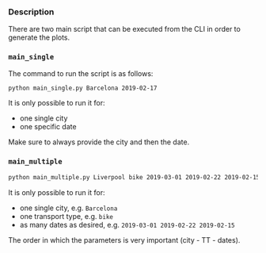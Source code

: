 ### Description

There are two main script that can be executed from the CLI in order to generate the plots.

### `main_single`

The command to run the script is as follows:

```bash
python main_single.py Barcelona 2019-02-17
```

It is only possible to run it for:

- one single city
- one specific date

Make sure to always provide the city and then the date.

### `main_multiple`

```bash
python main_multiple.py Liverpool bike 2019-03-01 2019-02-22 2019-02-15
```

It is only possible to run it for:

- one single city, e.g. `Barcelona`
- one transport type, e.g. `bike`
- as many dates as desired, e.g. `2019-03-01 2019-02-22 2019-02-15`

The order in which the parameters is very important (city - TT - dates).
